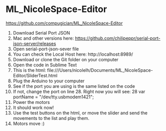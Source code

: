 # ML_NicoleSpace-Editor

https://github.com/compugician/ML_NicoleSpace-Editor

1. Download Serial Port JSON 
2. Mac and other versions here: https://github.com/chilipeppr/serial-port-json-server/releases
3. Open serial-port-json-sever file
4. You can check the Local Host here: http://localhost:8989/
5. Download or clone the Git folder on your computer
6. Open the code in Sublime Text
7. This is the html: file:///Users/nicolelh/Documents/ML_NicoleSpace-Editor/SliderTest.html
8. Plug the Arduino to your computer
9. See if the port you are using is the same listed on the code
10. If not, change the port on line 28. Right now you will see:   28       var portName = "/dev/tty.usbmodem1421";
11. Power the motors
12. It should work now!
13. Use the test buttons on the html, or move the slider and send the movements to the list and play them.
14. Motors move :)

